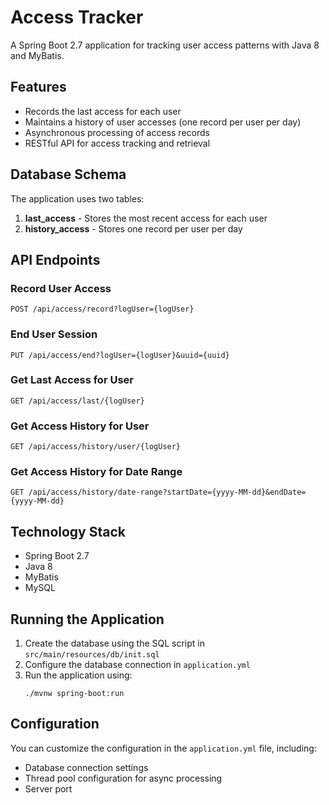 # Access Tracker

A Spring Boot 2.7 application for tracking user access patterns with Java 8 and MyBatis.

## Features

- Records the last access for each user
- Maintains a history of user accesses (one record per user per day)
- Asynchronous processing of access records
- RESTful API for access tracking and retrieval

## Database Schema

The application uses two tables:

1. **last_access** - Stores the most recent access for each user
2. **history_access** - Stores one record per user per day

## API Endpoints

### Record User Access
```
POST /api/access/record?logUser={logUser}
```

### End User Session
```
PUT /api/access/end?logUser={logUser}&uuid={uuid}
```

### Get Last Access for User
```
GET /api/access/last/{logUser}
```

### Get Access History for User
```
GET /api/access/history/user/{logUser}
```

### Get Access History for Date Range
```
GET /api/access/history/date-range?startDate={yyyy-MM-dd}&endDate={yyyy-MM-dd}
```

## Technology Stack

- Spring Boot 2.7
- Java 8
- MyBatis
- MySQL

## Running the Application

1. Create the database using the SQL script in `src/main/resources/db/init.sql`
2. Configure the database connection in `application.yml`
3. Run the application using:
   ```
   ./mvnw spring-boot:run
   ```

## Configuration

You can customize the configuration in the `application.yml` file, including:

- Database connection settings
- Thread pool configuration for async processing
- Server port
